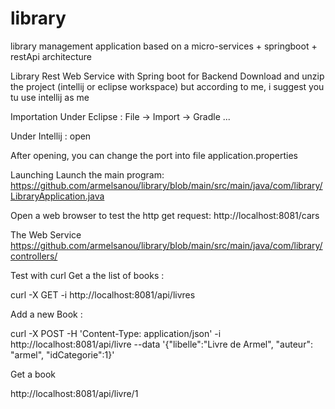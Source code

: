 # library
library management application based on a micro-services + springboot + restApi architecture

Library Rest Web Service with Spring boot for Backend
Download and unzip the project (intellij or eclipse workspace) but according to me, i suggest you tu use intellij as me

Importation
Under Eclipse : File -> Import -> Gradle ...

Under Intellij : open

After opening, you can change the port into file application.properties

Launching
Launch the main program: https://github.com/armelsanou/library/blob/main/src/main/java/com/library/LibraryApplication.java

Open a web browser to test the http get request: http://localhost:8081/cars

The Web Service
https://github.com/armelsanou/library/blob/main/src/main/java/com/library/controllers/

Test with curl
Get a the list of books :

curl -X GET -i http://localhost:8081/api/livres

Add a new Book :

curl -X POST -H 'Content-Type: application/json' -i http://localhost:8081/api/livre --data '{"libelle":"Livre de Armel", "auteur": "armel", "idCategorie":1}'

Get a book 

http://localhost:8081/api/livre/1
